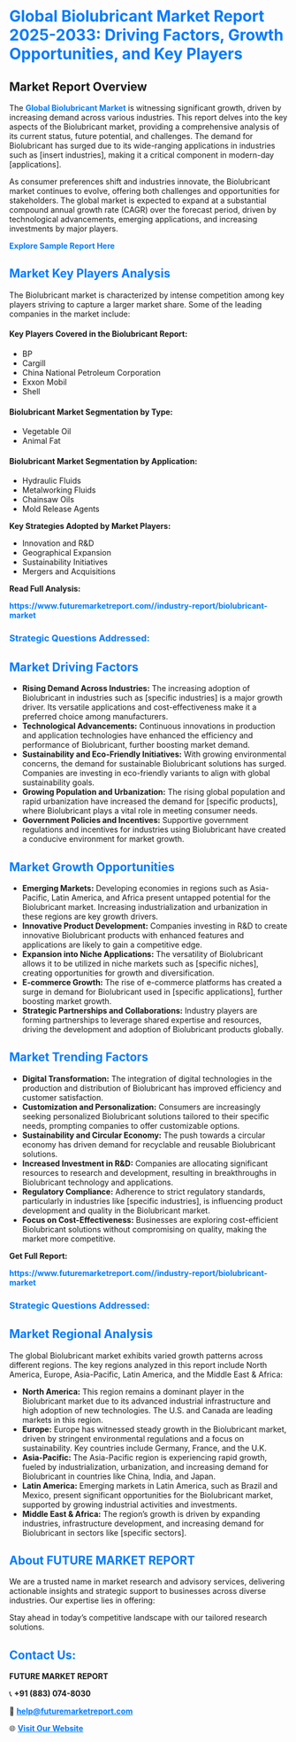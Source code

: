 <h1 style="color: #007BFF;">Global Biolubricant Market Report 2025-2033: Driving Factors, Growth Opportunities, and Key Players</h1>

<section id="overview">
<h2>Market Report Overview</h2>
<p>The <a href="https://www.futuremarketreport.com//industry-report/biolubricant-market" style="color: #007BFF; text-decoration: none;"><strong>Global Biolubricant Market</strong></a> is witnessing significant growth, driven by increasing demand across various industries. This report delves into the key aspects of the Biolubricant market, providing a comprehensive analysis of its current status, future potential, and challenges. The demand for Biolubricant has surged due to its wide-ranging applications in industries such as [insert industries], making it a critical component in modern-day [applications].</p>
<p>As consumer preferences shift and industries innovate, the Biolubricant market continues to evolve, offering both challenges and opportunities for stakeholders. The global market is expected to expand at a substantial compound annual growth rate (CAGR) over the forecast period, driven by technological advancements, emerging applications, and increasing investments by major players.</p>
</section>

<section id="overview">
<p><a href="https://www.futuremarketreport.com//request-sample/reportId=63999" style="color: #007BFF; text-decoration: none;"><strong>Explore Sample Report Here</strong></a></p>
</section>

<section id="key-players">
<h2 style="color: #007BFF;">Market Key Players Analysis</h2>
<p>The Biolubricant market is characterized by intense competition among key players striving to capture a larger market share. Some of the leading companies in the market include:</p>
<h4>Key Players Covered in the Biolubricant Report:</h4>
<ul><li>BP</li><li>Cargill</li><li>China National Petroleum Corporation</li><li>Exxon Mobil</li><li>Shell</li></ul>
<h4>Biolubricant Market Segmentation by Type:</h4>
<ul><li>Vegetable Oil</li><li>Animal Fat</li></ul>

<h4>Biolubricant Market Segmentation by Application:</h4>
<ul><li>Hydraulic Fluids</li><li>Metalworking Fluids</li><li>Chainsaw Oils</li><li>Mold Release Agents</li></ul>
<p><strong>Key Strategies Adopted by Market Players:</strong></p>
<ul>
<li>Innovation and R&D</li>
<li>Geographical Expansion</li>
<li>Sustainability Initiatives</li>
<li>Mergers and Acquisitions</li>
</ul>
</section>

<section>
<p><strong>Read Full Analysis: </strong></p><a href="https://www.futuremarketreport.com//industry-report/biolubricant-market" style="color: #007BFF; text-decoration: none;"><strong>https://www.futuremarketreport.com//industry-report/biolubricant-market</strong></a>
<h3 style="color: #007BFF;">Strategic Questions Addressed:</h3>
</section>

<section id="driving-factors">
<h2 style="color: #007BFF;">Market Driving Factors</h2>
<ul>
<li><strong>Rising Demand Across Industries:</strong> The increasing adoption of Biolubricant in industries such as [specific industries] is a major growth driver. Its versatile applications and cost-effectiveness make it a preferred choice among manufacturers.</li>
<li><strong>Technological Advancements:</strong> Continuous innovations in production and application technologies have enhanced the efficiency and performance of Biolubricant, further boosting market demand.</li>
<li><strong>Sustainability and Eco-Friendly Initiatives:</strong> With growing environmental concerns, the demand for sustainable Biolubricant solutions has surged. Companies are investing in eco-friendly variants to align with global sustainability goals.</li>
<li><strong>Growing Population and Urbanization:</strong> The rising global population and rapid urbanization have increased the demand for [specific products], where Biolubricant plays a vital role in meeting consumer needs.</li>
<li><strong>Government Policies and Incentives:</strong> Supportive government regulations and incentives for industries using Biolubricant have created a conducive environment for market growth.</li>
</ul>
</section>

<section id="growth-opportunities">
<h2 style="color: #007BFF;">Market Growth Opportunities</h2>
<ul>
<li><strong>Emerging Markets:</strong> Developing economies in regions such as Asia-Pacific, Latin America, and Africa present untapped potential for the Biolubricant market. Increasing industrialization and urbanization in these regions are key growth drivers.</li>
<li><strong>Innovative Product Development:</strong> Companies investing in R&D to create innovative Biolubricant products with enhanced features and applications are likely to gain a competitive edge.</li>
<li><strong>Expansion into Niche Applications:</strong> The versatility of Biolubricant allows it to be utilized in niche markets such as [specific niches], creating opportunities for growth and diversification.</li>
<li><strong>E-commerce Growth:</strong> The rise of e-commerce platforms has created a surge in demand for Biolubricant used in [specific applications], further boosting market growth.</li>
<li><strong>Strategic Partnerships and Collaborations:</strong> Industry players are forming partnerships to leverage shared expertise and resources, driving the development and adoption of Biolubricant products globally.</li>
</ul>
</section>

<section id="trending-factors">
<h2 style="color: #007BFF;">Market Trending Factors</h2>
<ul>
<li><strong>Digital Transformation:</strong> The integration of digital technologies in the production and distribution of Biolubricant has improved efficiency and customer satisfaction.</li>
<li><strong>Customization and Personalization:</strong> Consumers are increasingly seeking personalized Biolubricant solutions tailored to their specific needs, prompting companies to offer customizable options.</li>
<li><strong>Sustainability and Circular Economy:</strong> The push towards a circular economy has driven demand for recyclable and reusable Biolubricant solutions.</li>
<li><strong>Increased Investment in R&D:</strong> Companies are allocating significant resources to research and development, resulting in breakthroughs in Biolubricant technology and applications.</li>
<li><strong>Regulatory Compliance:</strong> Adherence to strict regulatory standards, particularly in industries like [specific industries], is influencing product development and quality in the Biolubricant market.</li>
<li><strong>Focus on Cost-Effectiveness:</strong> Businesses are exploring cost-efficient Biolubricant solutions without compromising on quality, making the market more competitive.</li>
</ul>
</section>

<section>
<p><strong>Get Full Report: </strong></p><a href="https://www.futuremarketreport.com//industry-report/biolubricant-market" style="color: #007BFF; text-decoration: none;"><strong>https://www.futuremarketreport.com//industry-report/biolubricant-market</strong></a>
<h3 style="color: #007BFF;">Strategic Questions Addressed:</h3>
</section>


<section id="regional-analysis">
<h2 style="color: #007BFF;">Market Regional Analysis</h2>
<p>The global Biolubricant market exhibits varied growth patterns across different regions. The key regions analyzed in this report include North America, Europe, Asia-Pacific, Latin America, and the Middle East & Africa:</p>
<ul>
<li><strong>North America:</strong> This region remains a dominant player in the Biolubricant market due to its advanced industrial infrastructure and high adoption of new technologies. The U.S. and Canada are leading markets in this region.</li>
<li><strong>Europe:</strong> Europe has witnessed steady growth in the Biolubricant market, driven by stringent environmental regulations and a focus on sustainability. Key countries include Germany, France, and the U.K.</li>
<li><strong>Asia-Pacific:</strong> The Asia-Pacific region is experiencing rapid growth, fueled by industrialization, urbanization, and increasing demand for Biolubricant in countries like China, India, and Japan.</li>
<li><strong>Latin America:</strong> Emerging markets in Latin America, such as Brazil and Mexico, present significant opportunities for the Biolubricant market, supported by growing industrial activities and investments.</li>
<li><strong>Middle East & Africa:</strong> The region’s growth is driven by expanding industries, infrastructure development, and increasing demand for Biolubricant in sectors like [specific sectors].</li>
</ul>
</section>

<footer>
<h2 style="color: #007BFF;">About FUTURE MARKET REPORT</h2>
<p>We are a trusted name in market research and advisory services, delivering actionable insights and strategic support to businesses across diverse industries. Our expertise lies in offering:</p>

<p>Stay ahead in today’s competitive landscape with our tailored research solutions.</p>

<h2 style="color: #007BFF;">Contact Us:</h2>
<p><strong>FUTURE MARKET REPORT</strong></p>
<p>📞 <strong>+91 (883) 074-8030</strong></p>
<p>📧 <strong><a href="mailto:help@futuremarketreport.com" style="color: #007BFF;">help@futuremarketreport.com</a></strong></p>
<p>🌐 <strong><a href="https://www.futuremarketreport.com/" style="color: #007BFF;">Visit Our Website</a></strong></p>
</footer>